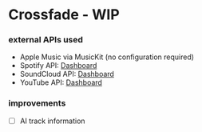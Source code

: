 # Crossfade - WIP


### external APIs used
- Apple Music via MusicKit (no configuration required)
- Spotify API: [Dashboard](https://developer.spotify.com/dashboard)
- SoundCloud API: [Dashboard](https://soundcloud.com/you/apps)
- YouTube API: [Dashboard](https://console.cloud.google.com/apis/credentials)

### improvements
- [ ] AI track information 
